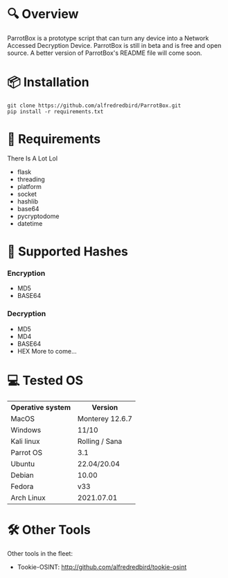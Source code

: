 # 🔍 Overview

 ParrotBox is a prototype script that can turn any device into a Network Accessed Decryption Device.
 ParrotBox is still in beta and is free and open source. A better version of ParrotBox's README file will come soon.

# 📦 Installation
    git clone https://github.com/alfredredbird/ParrotBox.git
    pip install -r requirements.txt

# 📖 Requirements

There Is A Lot Lol

- flask 
- threading 
- platform
- socket
- hashlib
- base64
- pycryptodome
- datetime

# 🍚 Supported Hashes
 ### Encryption
  - MD5
  - BASE64
 ### Decryption
  - MD5
  - MD4
  - BASE64
  - HEX 
  More to come...

# 💻 Tested OS

<table>
    <tr>
        <th>Operative system</th>
        <th> Version </th>
    </tr>
    <tr>
        <td>MacOS</td>
        <td> Monterey 12.6.7 </td>
    </tr>
    <tr>
        <td>Windows</td>
        <td>11/10</td>
    </tr>
    <tr>
        <td>Kali linux</td>
        <td> Rolling / Sana</td>
    </tr>
    <tr>
        <td>Parrot OS</td>
        <td>3.1 </td>
    </tr>
    <tr>
        <td>Ubuntu</td>
        <td>22.04/20.04 </td>
    </tr>
    <tr>
        <td>Debian</td>
        <td>10.00 </td>
    </tr>
  <tr>
        <td>Fedora</td>
        <td>v33</td>
    </tr>
  <tr>
        <td>Arch Linux</td>
        <td>2021.07.01</td>
    </tr>
</table>

# 🛠 Other Tools

Other tools in the fleet:
- Tookie-OSINT: http://github.com/alfredredbird/tookie-osint